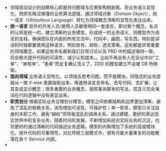 - 领域驱动设计的战略核心即是将问题域与应用架构相剥离，将业务语义显现化，把原先晦涩难懂的业务算法逻辑，通过领域对象（Domain Object），统一语言（Ubiquitous Language）转化为领域概念清晰的显性化表达出来。
- **统一语言**
  软件的开发人员/使用人员都使用同一套语言，即对某个概念，名词的认知是统一的，建立清晰的业务模型，形成统一的业务语义。将模型作为语言的支柱。确保团队在内部的所有交流中，代码中，画图，写东西，特别是讲话的时候都要使用这种语言。例如账号，转账，透支策略，这些都是非常重要的领域概念，如果这些命名都和我们日常讨论以及 PRD 中的描述保持一致，将会极大提升代码的可读性，减少认知成本。。比如不再会有人在会议中对“工单”、“审核单”、“表单”而反复确认含义了，DDD 的模型建立不会被 DB 所绑架。
- **面向领域**
  业务语义显性化，以领域去思考问题，而不是模块。将隐式的业务逻辑从一推 if-else 里面抽取出来，用通用语言去命名、去写代码、去扩展，让其变成显示概念；很多重要的业务概念，按照事务脚本的写法，其含义完全淹没在代码逻辑中没有突显出来。
- **职责划分**
  根据实际业务合理划分模型，模型之间依赖结构和边界更加清晰，避免了混乱的依赖关系，进而增加可读性、可维护性；单一职责，模型只关注自身的本职工作，避免“越权”而导致混乱的调用关系。通过建模，更好的表达现实世界中的复杂业务，随着时间的发展，不断增加系统对实际业务的沉淀，也将更好的通过清晰的代码描述业务逻辑，模型的内聚增加了系统的高度模块化，提升代码的可重用性，对比传统三层模式中，很有可能大量重复的功能散落在各个 Service 内部。
-